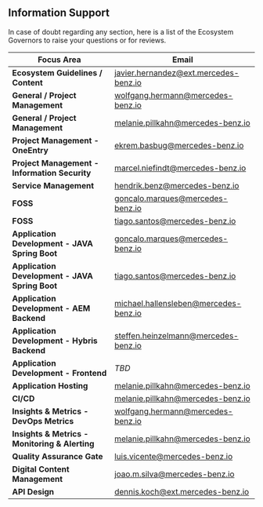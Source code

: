 ## Information Support  

In case of doubt regarding any section, here is a list of the Ecosystem Governors to raise your questions or for reviews.

| Focus Area                                    | Email                                |
| --------------------------------------------- | ------------------------------------- |  
| **Ecosystem Guidelines / Content**            |  javier.hernandez@ext.mercedes-benz.io |
| **General / Project Management**                  | wolfgang.hermann@mercedes-benz.io     |
| **General / Project Management**                  | melanie.pillkahn@mercedes-benz.io     |
| **Project Management - OneEntry**                 | ekrem.basbug@mercedes-benz.io         |
| **Project Management - Information Security**     | marcel.niefindt@mercedes-benz.io      |
| **Service Management**                            | hendrik.benz@mercedes-benz.io         |
| **FOSS**                                          | goncalo.marques@mercedes-benz.io      |
| **FOSS**                                          | tiago.santos@mercedes-benz.io         |
| **Application Development - JAVA Spring Boot**    | goncalo.marques@mercedes-benz.io      |
| **Application Development - JAVA Spring Boot**    | tiago.santos@mercedes-benz.io         |
| **Application Development - AEM Backend**         | michael.hallensleben@mercedes-benz.io |
| **Application Development - Hybris Backend**      | steffen.heinzelmann@mercedes-benz.io  |
| **Application Development - Frontend**            | _TBD_                                 |
| **Application Hosting**                           | melanie.pillkahn@mercedes-benz.io     |
| **CI/CD**                                         | melanie.pillkahn@mercedes-benz.io     |
| **Insights & Metrics - DevOps Metrics**           | wolfgang.hermann@mercedes-benz.io     |
| **Insights & Metrics - Monitoring & Alerting**    | melanie.pillkahn@mercedes-benz.io     |
| **Quality Assurance Gate**                        | luis.vicente@mercedes-benz.io         |
| **Digital Content Management**                    | joao.m.silva@mercedes-benz.io         |
| **API Design**                                    | dennis.koch@ext.mercedes-benz.io      |
